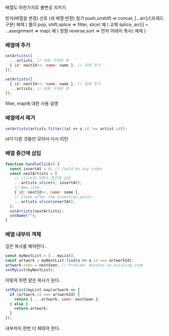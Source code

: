 배열도 마찬가지로 불변성 지키기

방지(배열을 변경) 선호 (새 배열 반환)
첨가 push,unshift => concat, [...arr]스프레드 구문( 예제 )
풀이 pop, shift,splice => filter, slice( 예 )
교체 splice, arr[i] = ...assignment => map( 예 )
정렬 reverse,sort => 먼저 어레이 복사( 예제 )

### 배열에 추가
```jsx
setArtists([
  ...artists, // 원본 가져온 후
  { id: nextId++, name: name }, // 뒤에 추가
]);
```

```jsx
setArtists([
  { id: nextId++, name: name }, // 앞에 추가
  ...artists, // 원본 가져온 후
]);
```

filter, map에 대한 사용 설명

### 배열에서 제거
```jsx
setArtists(artists.filter((a) => a.id !== artist.id));
```
id가 다른 것들만 모아서 다시 리턴

### 배열 중간에 삽입

```jsx
function handleClick() {
  const insertAt = 0; // Could be any index
  const nextArtists = [
    // slice로 자른수 중간에 삽입
    ...artists.slice(0, insertAt),
    // New item:
    { id: nextId++, name: name },
    // Items after the insertion point:
    ...artists.slice(insertAt),
  ];
  setArtists(nextArtists);
  setName("");
}
```


### 배열 내부의 객체 
깊은 복사를 해야한다..
```jsx
const myNextList = [...myList];
const artwork = myNextList.find(a => a.id === artworkId);
artwork.seen = nextSeen; // Problem: mutates an existing item
setMyList(myNextList);
```
이렇게 하면 얕은 복사가 된다. 



```jsx
setMyList(myList.map(artwork => {
  if (artwork.id === artworkId) {
    return { ...artwork, seen: nextSeen };
  } else {
    return artwork;
  }
});
```
내부까지 한번 더 해줘야 한다. 